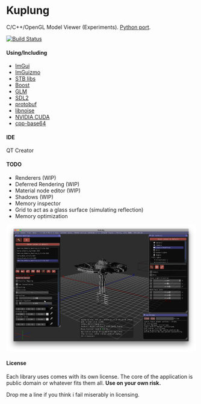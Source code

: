 # Kuplung

C/C++/OpenGL Model Viewer (Experiments). [Python port](https://github.com/supudo/Kuplung-Py).

[![Build Status](https://travis-ci.org/supudo/Kuplung.svg?branch=master)](https://travis-ci.org/supudo/Kuplung)

#### Using/Including

- [ImGui](https://github.com/ocornut/imgui)
- [ImGuizmo](https://github.com/CedricGuillemet/ImGuizmo)
- [STB libs](https://github.com/nothings/stb)
- [Boost](http://www.boost.org/)
- [GLM](http://glm.g-truc.net/)
- [SDL2](https://www.libsdl.org/)
- [protobuf](https://github.com/google/protobuf)
- [libnoise](http://libnoise.sourceforge.net/)
- [NVIDIA CUDA](https://developer.nvidia.com/cuda-zone)
- [cpp-base64](https://github.com/ReneNyffenegger/cpp-base64)

#### IDE
QT Creator

#### TODO

- Renderers (WIP)
- Deferred Rendering (WIP)
- Material node editor (WIP)
- Shadows (WIP)
- Memory inspector
- Grid to act as a glass surface (simulating reflection)
- Memory optimization

![Kuplung](https://raw.githubusercontent.com/supudo/Kuplung/master/screenshots/screenshot3.png "Kuplung")

#### License

Each library uses comes with its own license. The core of the application is public domain or whatever fits them all.
**Use on your own risk.**

Drop me a line if you think i fail miserably in licensing.

